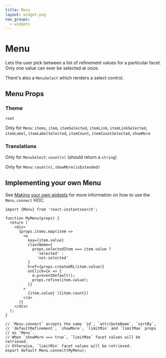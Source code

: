 ```yaml
---
title: Menu
layout: widget.pug
nav_groups:
  - widgets
---
```


# Menu

Lets the user pick between a list of refinement values for a particular facet. Only one value can ever be selected at once.

There's also a `MenuSelect` which renders a select control.

## Menu Props

<!-- props default ./index.js -->

### Theme

`root`

Only for `Menu`: `items`, `item`, `itemSelected`, `itemLink`, `itemLinkSelected`, `itemLabel`, `itemLabelSelected`, 
`itemCount`, `itemCountSelected`, `showMore`

### Translations

Only for `MenuSelect`: `count(n)` (should return a `string`)

Only for `Menu`: `count(n)`, `showMore(isExtended)`

## Implementing your own Menu

See [Making your own widgets](../Customization.md) for more information on how to use the `Menu.connect` HOC.

```
import {Menu} from 'react-instantsearch';

function MyMenu(props) {
  return (
    <div>
      {props.items.map(item =>
        <a
          key={item.value}
          className={
            props.selectedItem === item.value ?
              'selected' :
              'not-selected'
          }
          href={props.createURL(item.value)}
          onClick={e => {
            e.preventDefault();
            props.refine(item.value);
          }}
        >
          {item.value} ({item.count})
        </a>
      )}
    </div>
  );
}

// `Menu.connect` accepts the same `id`, `attributeName`, `sortBy`,
// `defaultRefinement`, `showMore`, `limitMin` and `limitMax` props
// as `Menu`.
// When `showMore === true`, `limitMax` facet values will be retrieved.
// Otherwise, `limitMin` facet values will be retrieved.
export default Menu.connect(MyMenu);
```
